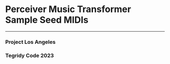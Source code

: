 # Perceiver Music Transformer Sample Seed MIDIs

***

### Project Los Angeles
### Tegridy Code 2023
